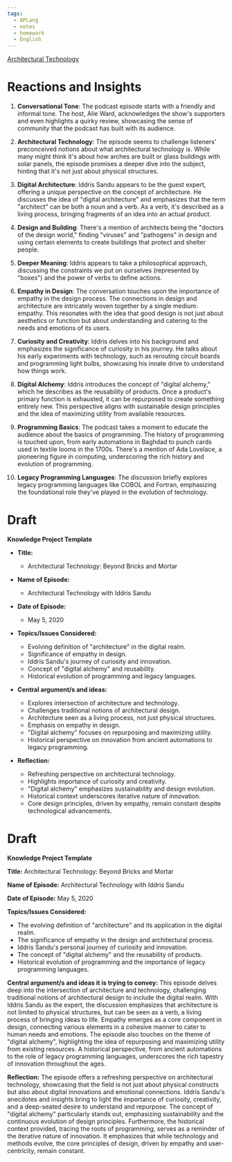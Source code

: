 ```yaml
---
tags:
  - APLang
  - notes
  - homework
  - English
---
```

[Architectural Technology](70_Sources/70_Articles/70.00_Misc/Oologies/Architectural%20Technology.md)


# Reactions and Insights

1. **Conversational Tone**: The podcast episode starts with a friendly and informal tone. The host, Alie Ward, acknowledges the show's supporters and even highlights a quirky review, showcasing the sense of community that the podcast has built with its audience.
    
2. **Architectural Technology**: The episode seems to challenge listeners' preconceived notions about what architectural technology is. While many might think it's about how arches are built or glass buildings with solar panels, the episode promises a deeper dive into the subject, hinting that it's not just about physical structures.
    
3. **Digital Architecture**: Iddris Sandu appears to be the guest expert, offering a unique perspective on the concept of architecture. He discusses the idea of "digital architecture" and emphasizes that the term "architect" can be both a noun and a verb. As a verb, it's described as a living process, bringing fragments of an idea into an actual product.
    
4. **Design and Building**: There's a mention of architects being the "doctors of the design world," finding "viruses" and "pathogens" in design and using certain elements to create buildings that protect and shelter people.
    
5. **Deeper Meaning**: Iddris appears to take a philosophical approach, discussing the constraints we put on ourselves (represented by "boxes") and the power of verbs to define actions.
6. **Empathy in Design**: The conversation touches upon the importance of empathy in the design process. The connections in design and architecture are intricately woven together by a single medium: empathy. This resonates with the idea that good design is not just about aesthetics or function but about understanding and catering to the needs and emotions of its users.
    
7. **Curiosity and Creativity**: Iddris delves into his background and emphasizes the significance of curiosity in his journey. He talks about his early experiments with technology, such as rerouting circuit boards and programming light bulbs, showcasing his innate drive to understand how things work.
    
8. **Digital Alchemy**: Iddris introduces the concept of "digital alchemy," which he describes as the reusability of products. Once a product's primary function is exhausted, it can be repurposed to create something entirely new. This perspective aligns with sustainable design principles and the idea of maximizing utility from available resources.
    
9. **Programming Basics**: The podcast takes a moment to educate the audience about the basics of programming. The history of programming is touched upon, from early automations in Baghdad to punch cards used in textile looms in the 1700s. There's a mention of Ada Lovelace, a pioneering figure in computing, underscoring the rich history and evolution of programming.
    
10. **Legacy Programming Languages**: The discussion briefly explores legacy programming languages like COBOL and Fortran, emphasizing the foundational role they've played in the evolution of technology.


# Draft

**Knowledge Project Template**

- **Title:** 
  - Architectural Technology: Beyond Bricks and Mortar

- **Name of Episode:** 
  - Architectural Technology with Iddris Sandu

- **Date of Episode:** 
  - May 5, 2020

- **Topics/Issues Considered:** 
  - Evolving definition of "architecture" in the digital realm.
  - Significance of empathy in design.
  - Iddris Sandu's journey of curiosity and innovation.
  - Concept of "digital alchemy" and reusability.
  - Historical evolution of programming and legacy languages.

- **Central argument/s and ideas:** 
  - Explores intersection of architecture and technology.
  - Challenges traditional notions of architectural design.
  - Architecture seen as a living process, not just physical structures.
  - Emphasis on empathy in design.
  - "Digital alchemy" focuses on repurposing and maximizing utility.
  - Historical perspective on innovation from ancient automations to legacy programming.

- **Reflection:** 
  - Refreshing perspective on architectural technology.
  - Highlights importance of curiosity and creativity.
  - "Digital alchemy" emphasizes sustainability and design evolution.
  - Historical context underscores iterative nature of innovation.
  - Core design principles, driven by empathy, remain constant despite technological advancements.


# Draft 

**Knowledge Project Template**

**Title:** Architectural Technology: Beyond Bricks and Mortar

**Name of Episode:** Architectural Technology with Iddris Sandu

**Date of Episode:** May 5, 2020

**Topics/Issues Considered:**

- The evolving definition of "architecture" and its application in the digital realm.
- The significance of empathy in the design and architectural process.
- Iddris Sandu's personal journey of curiosity and innovation.
- The concept of "digital alchemy" and the reusability of products.
- Historical evolution of programming and the importance of legacy programming languages.

**Central argument/s and ideas it is trying to convey:** This episode delves deep into the intersection of architecture and technology, challenging traditional notions of architectural design to include the digital realm. With Iddris Sandu as the expert, the discussion emphasizes that architecture is not limited to physical structures, but can be seen as a verb, a living process of bringing ideas to life. Empathy emerges as a core component in design, connecting various elements in a cohesive manner to cater to human needs and emotions. The episode also touches on the theme of "digital alchemy", highlighting the idea of repurposing and maximizing utility from existing resources. A historical perspective, from ancient automations to the role of legacy programming languages, underscores the rich tapestry of innovation throughout the ages.

**Reflection:** The episode offers a refreshing perspective on architectural technology, showcasing that the field is not just about physical constructs but also about digital innovations and emotional connections. Iddris Sandu's anecdotes and insights bring to light the importance of curiosity, creativity, and a deep-seated desire to understand and repurpose. The concept of "digital alchemy" particularly stands out, emphasizing sustainability and the continuous evolution of design principles. Furthermore, the historical context provided, tracing the roots of programming, serves as a reminder of the iterative nature of innovation. It emphasizes that while technology and methods evolve, the core principles of design, driven by empathy and user-centricity, remain constant.